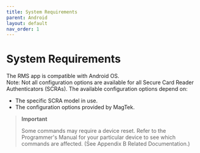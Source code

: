 ```yaml
---
title: System Requirements
parent: Android
layout: default
nav_order: 1
---
```


# System Requirements
The RMS app is compatible with Android OS.  
Note: Not all configuration options are available for all Secure Card Reader Authenticators (SCRAs). The available configuration options depend on:  
* The specific SCRA model in use.  
* The configuration options provided by MagTek.



> **Important**
>  
>   Some commands may require a device reset. 
Refer to the Programmer's Manual for your particular device to see which commands are affected. (See Appendix B Related Documentation.)


